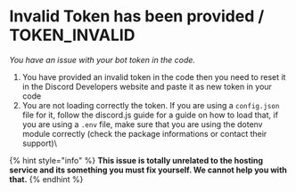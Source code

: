 # Invalid Token has been provided / TOKEN\_INVALID

_You have an issue with your bot token in the code._

1. You have provided an invalid token in the code then you need to reset it in the Discord Developers website and paste it as new token in your code
2. You are not loading correctly the token. If you are using a `config.json` file for it, follow the discord.js guide for a guide on how to load that, if you are using a `.env` file, make sure that you are using the dotenv module correctly (check the package informations or contact their support)\


{% hint style="info" %}
**This issue is totally unrelated to the hosting service and its something you must fix yourself. We cannot help you with that.**
{% endhint %}

